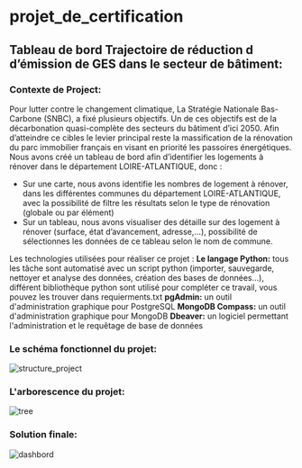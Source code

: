 # projet_de_certification
## Tableau de bord Trajectoire de réduction d d’émission de GES dans le secteur de bâtiment:
### Contexte de Project:
Pour lutter contre le changement climatique, La Stratégie Nationale Bas-Carbone (SNBC), a fixé plusieurs objectifs. Un de ces objectifs est de la décarbonation quasi-complète des secteurs du bâtiment d’ici 2050. Afin d’atteindre ce cibles le levier principal reste la massification de la rénovation du parc immobilier français en visant en priorité les passoires énergétiques.
Nous avons créé un tableau de bord afin d’identifier les logements à rénover dans le département LOIRE-ATLANTIQUE, donc : 
- Sur une carte, nous avons identifie les nombres de logement à rénover, dans les différentes communes du département LOIRE-ATLANTIQUE, avec la possibilité de filtre les résultats selon le type de rénovation (globale ou par élément)
- Sur un tableau, nous avons visualiser des détaille sur des logement à rénover (surface, état d’avancement, adresse,…), possibilité de sélectionnes les données de ce tableau selon le nom de commune.

Les technologies utilisées pour réaliser ce projet :
**Le langage Python:** tous les tâche sont automatisé avec un script python (importer, sauvegarde, nettoyer et analyse des données, création des bases de données…), différent bibliothèque python sont utilisé pour compléter ce travail, vous pouvez les trouver dans requierments.txt
**pgAdmin:** un outil d'administration graphique pour PostgreSQL
**MongoDB Compass:** un outil d'administration graphique pour MongoDB
**Dbeaver:** un logiciel permettant l'administration et le requêtage de base de données

### Le schéma fonctionnel du projet:
![structure_project](https://user-images.githubusercontent.com/73478084/119083085-9c005a80-b9ff-11eb-9b58-5bde926e80e0.png)

### L'arborescence du projet:
![tree](https://user-images.githubusercontent.com/73478084/119083164-b9352900-b9ff-11eb-8304-8de22865842a.png)

### Solution finale:
![dashbord](https://user-images.githubusercontent.com/73478084/119083213-cfdb8000-b9ff-11eb-9801-1621206bef92.png)


